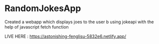 # RandomJokesApp
Created a webapp which displays joes to the user b using jokeapi with the help of javascript fetch function

LIVE HERE :  https://astonishing-fenglisu-5832e6.netlify.app/
